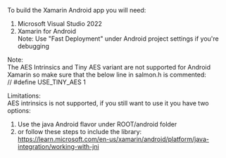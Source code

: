 To build the Xamarin Android app you will need:  
1. Microsoft Visual Studio 2022  
2. Xamarin for Android   
Note: Use "Fast Deployment" under Android project settings if you're debugging
  
Note:  
The AES Intrinsics and Tiny AES variant are not supported for Android Xamarin so make sure that the below line in salmon.h is commented:  
// #define USE_TINY_AES 1  
  
Limitations:  
AES intrinsics is not supported, if you still want to use it you have two options:
1) Use the java Android flavor under ROOT/android folder
2) or follow these steps to include the library: https://learn.microsoft.com/en-us/xamarin/android/platform/java-integration/working-with-jni


